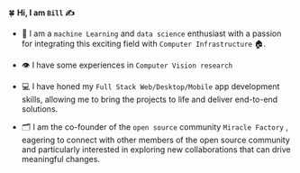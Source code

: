 🍀 **Hi, I am ```Bill``` ✍️**
* 🚀 I am a ```machine Learning``` and ```data science``` enthusiast with a passion for integrating this exciting field with ```Computer Infrastructure``` 🏠. 
* 👁️ I have some experiences in ```Computer Vision research``` 

* 💻 I have honed my ```Full Stack Web/Desktop/Mobile``` app development skills, allowing me to bring the projects to life and deliver end-to-end solutions.

* 🗂️ I am the co-founder of the ```open source``` community ```Miracle Factory``` , eagering to connect with other members of the open source community and particularly interested in exploring new collaborations that can drive meaningful changes. 




